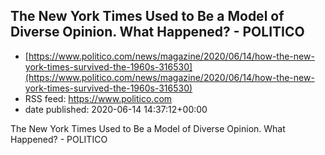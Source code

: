 ## The New York Times Used to Be a Model of Diverse Opinion. What Happened?  - POLITICO
 - [https://www.politico.com/news/magazine/2020/06/14/how-the-new-york-times-survived-the-1960s-316530](https://www.politico.com/news/magazine/2020/06/14/how-the-new-york-times-survived-the-1960s-316530)
 - RSS feed: https://www.politico.com
 - date published: 2020-06-14 14:37:12+00:00

The New York Times Used to Be a Model of Diverse Opinion. What Happened?  - POLITICO

